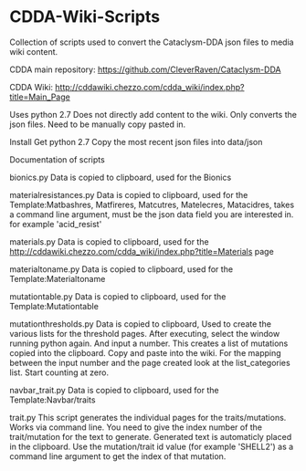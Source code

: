 # CDDA-Wiki-Scripts
Collection of scripts used to convert the Cataclysm-DDA json files to media wiki content.

CDDA main repository: https://github.com/CleverRaven/Cataclysm-DDA

CDDA Wiki: http://cddawiki.chezzo.com/cdda_wiki/index.php?title=Main_Page

Uses python 2.7
Does not directly add content to the wiki. Only converts the json files. Need to be manually copy pasted in.

Install
Get python 2.7
Copy the most recent json files into data/json

Documentation of scripts

bionics.py
Data is copied to clipboard, used for the Bionics

materialresistances.py
Data is copied to clipboard, used for the Template:Matbashres, Matfireres, Matcutres, Matelecres, Matacidres, takes a command line argument, must be the json data field you are interested in. for example 'acid_resist'

materials.py
Data is copied to clipboard, used for the http://cddawiki.chezzo.com/cdda_wiki/index.php?title=Materials page

materialtoname.py
Data is copied to clipboard, used for the Template:Materialtoname

mutationtable.py
Data is copied to clipboard, used for the Template:Mutationtable

mutationthresholds.py
Data is copied to clipboard, Used to create the various lists for the threshold pages.
After executing, select the window running python again. And input a number. This creates a list of mutations copied into the clipboard. Copy and paste into the wiki. For the mapping between the input number and the page created look at the list_categories list. Start counting at zero.

navbar_trait.py
Data is copied to clipboard, used for the Template:Navbar/traits

trait.py
This script generates the individual pages for the traits/mutations. Works via command line. You need to give the index number of the trait/mutation for the text to generate. Generated text is automaticly placed in the clipboard. Use the mutation/trait id value (for example 'SHELL2') as a command line argument to get the index of that mutation.
